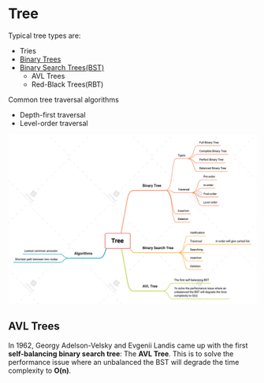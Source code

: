 # Tree

Typical tree types are:

- Tries
- [Binary Trees](../binary_tree)
- [Binary Search Trees(BST)](../binary_search_tree)
  - AVL Trees
  - Red-Black Trees(RBT)

Common tree traversal algorithms

- Depth-first traversal
- Level-order traversal

![tree](../../assets/tree.png)

## AVL Trees

In 1962, Georgy Adelson-Velsky and Evgenii Landis came up with the first **self-balancing binary search tree**: The **AVL Tree**. This is to solve the performance issue where an unbalanced the BST will degrade the time complexity to **O(n)**.
